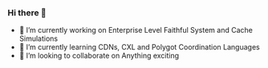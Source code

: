 ### Hi there 👋

- 🔭 I’m currently working on Enterprise Level Faithful System and Cache Simulations
- 🌱 I’m currently learning CDNs, CXL and Polygot Coordination Languages
- 👯 I’m looking to collaborate on Anything exciting

<!--
**khubaibumer/khubaibumer** is a ✨ _special_ ✨ repository because its `README.md` (this file) appears on your GitHub profile.

Here are some ideas to get you started:

- 🔭 I’m currently working on ...
- 🌱 I’m currently learning ...
- 👯 I’m looking to collaborate on ...
- 🤔 I’m looking for help with ...
- 💬 Ask me about ...
- 📫 How to reach me: ...
- 😄 Pronouns: ...
- ⚡ Fun fact: ...
-->
